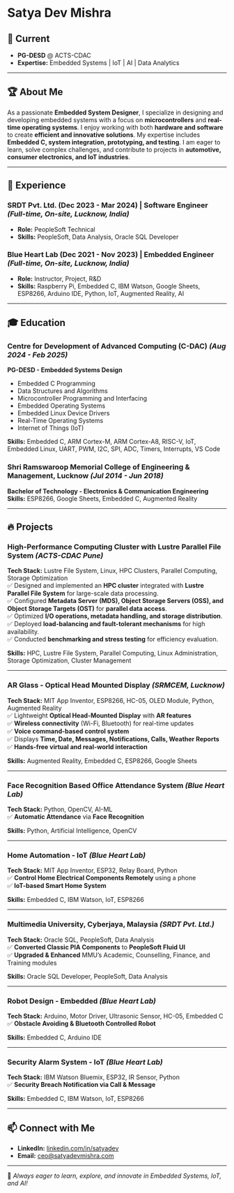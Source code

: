 # Satya Dev Mishra

## 🚀 Current
- **PG-DESD** @ ACTS-CDAC
- **Expertise:** Embedded Systems | IoT | AI | Data Analytics

---

## 🏆 About Me
As a passionate **Embedded System Designer**, I specialize in designing and developing embedded systems with a focus on **microcontrollers** and **real-time operating systems**. I enjoy working with both **hardware and software** to create **efficient and innovative solutions**. My expertise includes **Embedded C, system integration, prototyping, and testing**. I am eager to learn, solve complex challenges, and contribute to projects in **automotive, consumer electronics, and IoT industries**.

---

## 💼 Experience

### **SRDT Pvt. Ltd.** (Dec 2023 - Mar 2024) | Software Engineer *(Full-time, On-site, Lucknow, India)*
- **Role:** PeopleSoft Technical
- **Skills:** PeopleSoft, Data Analysis, Oracle SQL Developer

### **Blue Heart Lab** (Dec 2021 - Nov 2023) | Embedded Engineer *(Full-time, On-site, Lucknow, India)*
- **Role:** Instructor, Project, R&D
- **Skills:** Raspberry Pi, Embedded C, IBM Watson, Google Sheets, ESP8266, Arduino IDE, Python, IoT, Augmented Reality, AI

---

## 🎓 Education

### **Centre for Development of Advanced Computing (C-DAC)** *(Aug 2024 - Feb 2025)*
**PG-DESD - Embedded Systems Design**  
- Embedded C Programming
- Data Structures and Algorithms
- Microcontroller Programming and Interfacing
- Embedded Operating Systems
- Embedded Linux Device Drivers
- Real-Time Operating Systems
- Internet of Things (IoT)

**Skills:** Embedded C, ARM Cortex-M, ARM Cortex-A8, RISC-V, IoT, Embedded Linux, UART, PWM, I2C, SPI, ADC, Timers, Interrupts, VS Code

### **Shri Ramswaroop Memorial College of Engineering & Management, Lucknow** *(Jul 2014 - Jun 2018)*
**Bachelor of Technology - Electronics & Communication Engineering**  
**Skills:** ESP8266, Google Sheets, Embedded C, Augmented Reality

---

## 🔥 Projects

### **High-Performance Computing Cluster with Lustre Parallel File System** *(ACTS-CDAC Pune)*
**Tech Stack:** Lustre File System, Linux, HPC Clusters, Parallel Computing, Storage Optimization  
✅ Designed and implemented an **HPC cluster** integrated with **Lustre Parallel File System** for large-scale data processing.  
✅ Configured **Metadata Server (MDS), Object Storage Servers (OSS), and Object Storage Targets (OST)** for **parallel data access**.  
✅ Optimized **I/O operations, metadata handling, and storage distribution**.  
✅ Deployed **load-balancing and fault-tolerant mechanisms** for high availability.  
✅ Conducted **benchmarking and stress testing** for efficiency evaluation.  

**Skills:** HPC, Lustre File System, Parallel Computing, Linux Administration, Storage Optimization, Cluster Management

---

### **AR Glass - Optical Head Mounted Display** *(SRMCEM, Lucknow)*
**Tech Stack:** MIT App Inventor, ESP8266, HC-05, OLED Module, Python, Augmented Reality  
✅ Lightweight **Optical Head-Mounted Display** with **AR features**  
✅ **Wireless connectivity** (Wi-Fi, Bluetooth) for real-time updates  
✅ **Voice command-based control system**  
✅ Displays **Time, Date, Messages, Notifications, Calls, Weather Reports**  
✅ **Hands-free virtual and real-world interaction**

**Skills:** Augmented Reality, Embedded C, ESP8266, Google Sheets

---

### **Face Recognition Based Office Attendance System** *(Blue Heart Lab)*
**Tech Stack:** Python, OpenCV, AI-ML  
✅ **Automatic Attendance** via **Face Recognition**  

**Skills:** Python, Artificial Intelligence, OpenCV

---

### **Home Automation - IoT** *(Blue Heart Lab)*
**Tech Stack:** MIT App Inventor, ESP32, Relay Board, Python  
✅ **Control Home Electrical Components Remotely** using a phone  
✅ **IoT-based Smart Home System**  

**Skills:** Embedded C, IBM Watson, IoT, ESP8266

---

### **Multimedia University, Cyberjaya, Malaysia** *(SRDT Pvt. Ltd.)*
**Tech Stack:** Oracle SQL, PeopleSoft, Data Analysis  
✅ **Converted Classic PIA Components** to **PeopleSoft Fluid UI**  
✅ **Upgraded & Enhanced** MMU’s Academic, Counselling, Finance, and Training modules  

**Skills:** Oracle SQL Developer, PeopleSoft, Data Analysis

---

### **Robot Design - Embedded** *(Blue Heart Lab)*
**Tech Stack:** Arduino, Motor Driver, Ultrasonic Sensor, HC-05, Embedded C  
✅ **Obstacle Avoiding & Bluetooth Controlled Robot**  

**Skills:** Embedded C, Arduino IDE

---

### **Security Alarm System - IoT** *(Blue Heart Lab)*
**Tech Stack:** IBM Watson Bluemix, ESP32, IR Sensor, Python  
✅ **Security Breach Notification via Call & Message**  

**Skills:** Embedded C, IBM Watson, IoT, ESP8266

---

## 📫 Connect with Me 
- **LinkedIn:** [linkedin.com/in/satyadev](https://linkedin.com/in/satyadev)  
- **Email:** ceo@satyadevmishra.com  

---

🚀 *Always eager to learn, explore, and innovate in Embedded Systems, IoT, and AI!*
